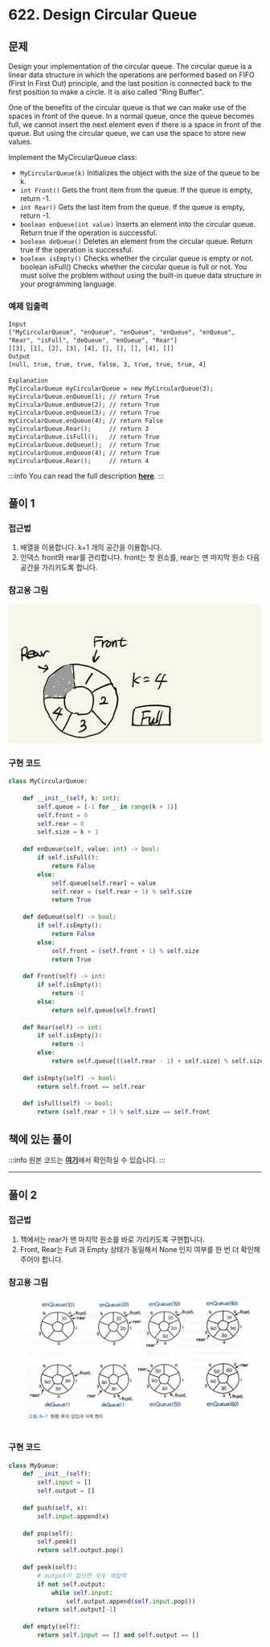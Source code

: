 # 622. Design Circular Queue

## 문제

Design your implementation of the circular queue. The circular queue is a linear data structure in which the operations are performed based on FIFO (First In First Out) principle, and the last position is connected back to the first position to make a circle. It is also called "Ring Buffer".

One of the benefits of the circular queue is that we can make use of the spaces in front of the queue. In a normal queue, once the queue becomes full, we cannot insert the next element even if there is a space in front of the queue. But using the circular queue, we can use the space to store new values.

Implement the MyCircularQueue class:

- `MyCircularQueue(k)` Initializes the object with the size of the queue to be k.
- `int Front()` Gets the front item from the queue. If the queue is empty, return -1.
- `int Rear()` Gets the last item from the queue. If the queue is empty, return -1.
- `boolean enQueue(int value)` Inserts an element into the circular queue. Return true if the operation is successful.
- `boolean deQueue()` Deletes an element from the circular queue. Return true if the operation is successful.
- `boolean isEmpty()` Checks whether the circular queue is empty or not.
  boolean isFull() Checks whether the circular queue is full or not.
  You must solve the problem without using the built-in queue data structure in your programming language.

### 예제 입출력

```
Input
["MyCircularQueue", "enQueue", "enQueue", "enQueue", "enQueue", "Rear", "isFull", "deQueue", "enQueue", "Rear"]
[[3], [1], [2], [3], [4], [], [], [], [4], []]
Output
[null, true, true, true, false, 3, true, true, true, 4]

Explanation
MyCircularQueue myCircularQueue = new MyCircularQueue(3);
myCircularQueue.enQueue(1); // return True
myCircularQueue.enQueue(2); // return True
myCircularQueue.enQueue(3); // return True
myCircularQueue.enQueue(4); // return False
myCircularQueue.Rear();     // return 3
myCircularQueue.isFull();   // return True
myCircularQueue.deQueue();  // return True
myCircularQueue.enQueue(4); // return True
myCircularQueue.Rear();     // return 4

```

:::info
You can read the full description [**here**](https://leetcode.com/problems/design-circular-queue/description/).
:::

## 풀이 1

### 접근법

1. 배열을 이용합니다. k+1 개의 공간을 이용합니다.
2. 인덱스 front와 rear를 관리합니다. front는 첫 원소를, rear는 맨 마지막 원소 다음 공간을 가리키도록 합니다.

### 참고용 그림

![image-20230109212319879](https://raw.githubusercontent.com/BonJunKu/image_server/upload/img/202301092123904.png)

### 구현 코드

```python
class MyCircularQueue:

    def __init__(self, k: int):
        self.queue = [-1 for _ in range(k + 1)]
        self.front = 0
        self.rear = 0
        self.size = k + 1

    def enQueue(self, value: int) -> bool:
        if self.isFull():
            return False
        else:
            self.queue[self.rear] = value
            self.rear = (self.rear + 1) % self.size
            return True

    def deQueue(self) -> bool:
        if self.isEmpty():
            return False
        else:
            self.front = (self.front + 1) % self.size
            return True

    def Front(self) -> int:
        if self.isEmpty():
            return -1
        else:
            return self.queue[self.front]

    def Rear(self) -> int:
        if self.isEmpty():
            return -1
        else:
            return self.queue[((self.rear - 1) + self.size) % self.size]

    def isEmpty(self) -> bool:
        return self.front == self.rear

    def isFull(self) -> bool:
        return (self.rear + 1) % self.size == self.front

```

## 책에 있는 풀이

:::info
원본 코드는 [**여기**](https://github.com/onlybooks/algorithm-interview)에서 확인하실 수 있습니다.
:::

---

## 풀이 2

### 접근법

1. 책에서는 rear가 맨 마지막 원소를 바로 가리키도록 구현합니다.
2. Front, Rear는 Full 과 Empty 상태가 동일해서 None 인지 여부를 한 번 더 확인해주어야 합니다.

### 참고용 그림

![image-20230109211535859](https://raw.githubusercontent.com/BonJunKu/image_server/upload/img/202301092115909.png)

### 구현 코드

```python
class MyQueue:
    def __init__(self):
        self.input = []
        self.output = []

    def push(self, x):
        self.input.append(x)

    def pop(self):
        self.peek()
        return self.output.pop()

    def peek(self):
        # output이 없으면 모두 재입력
        if not self.output:
            while self.input:
                self.output.append(self.input.pop())
        return self.output[-1]

    def empty(self):
        return self.input == [] and self.output == []
```
